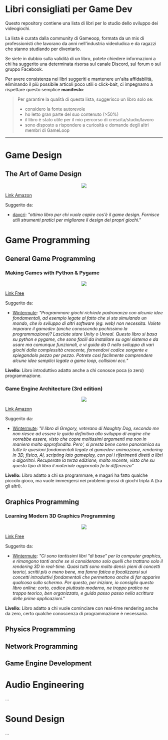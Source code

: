 # Libri consigliati per Game Dev

Questo repository contiene una lista di libri per lo studio dello sviluppo dei videogiochi.  

La lista è curata dalla community di Gameoop, formata da un mix di professionisti che lavorano da anni nell'industria videoludica e da
ragazzi che stanno studiando per diventarlo.

Se siete in dubbio sulla validità di un libro, potete chiedere informazioni a chi ha suggerito una determinata risorsa sul canale Discord, sul forum o sul gruppo Facebook.

Per avere consistenza nei libri suggeriti e mantenere un'alta 
affidabilità, eliminando il più possibile articoli poco utili o click-bait, ci impegnamo a rispettare questo semplice **manifesto**: 

> Per garantire la qualità di questa lista, suggerisco un libro solo se: 
>  - considero la fonte autorevole
>  - ho letto gran parte del suo contenuto (>50%)
>  - il libro è stato utile per il mio percorso di crescita/studio/lavoro
>  - sono disposto a rispondere a curiosità e domande degli altri membri di GameLoop  

---

# Game Design
## The Art of Game Design
<p align="center">
    <img src="https://images-na.ssl-images-amazon.com/images/I/51E-1xdR01L._SX403_BO1,204,203,200_.jpg">
</p>

[Link Amazon](https://www.amazon.it/Art-Game-Design-Lenses-Second/dp/1466598646/ref=sr_1_1?ie=UTF8&qid=1542877767&sr=8-1&keywords=the+art+of+game+design)

Suggerito da:
- [davcri](https://forum.gameloop.it/u/davcri): *"ottimo libro per chi vuole capire cos'è il game design. Fornisce utili strumenti pratici per migliorare il design dei propri giochi."*

# Game Programming
## General Game Programming

### Making Games with Python & Pygame
<p align="center">
    <img src="https://www.pygame.org/thumb/9d4d558e3cfc3e91b80a26a426107b1d.png">
</p>

[Link Free](https://inventwithpython.com/pygame/)

Suggerito da:
- [Wintermute](https://forum.gameloop.it/u/Wintermute): *"Programmare giochi richiede padronanza con alcunie idee fondamentali, ad esempio legate al fatto che si sta simulando un mondo, che lo sviluppo di altri software (eg. web) non necessita. Volete imparare il gamedev (anche conoscendo pochissimo la programmazione)? Lasciate stare Unity o Unreal. Questo libro si basa su python e pygame, che sono facili da installare su ogni sistema e da usare ma comunque funzionali, e vi guida da 0 nello sviluppo di vari giochi dalla complessità crescente, fornendovi codice sorgente e spiegandolo pezzo per pezzo. Potrete cosi facilmente comprendere alcune idee semplici legate a game loop, collisioni ecc."*

**Livello:** Libro introduttivo adatto anche a chi conosce poca (o zero) programmazione.

### Game Engine Architecture (3rd edition)
<p align="center">
    <img src="https://www.gameenginebook.com/img/cover_full.png">
</p>

[Link Amazon](https://www.amazon.co.uk/Engine-Architecture-Third-Jason-Gregory/dp/1138035459/ref=sr_1_1?ie=UTF8&qid=1543158343&sr=8-1&keywords=Game+Engine+Architecture)

Suggerito da:
- [Wintermute](https://forum.gameloop.it/u/Wintermute): *"Il libro di Gregory, veterano di Naughty Dog, secondo me non riesce ad essere le guida definitiva allo sviluppo di engine che vorrebbe essere, visto che copre moltissimi argomenti ma non in maniera molto approfondita. Pero', si presta bene come panoramica su tutte le quesioni fondamentali legate al gamedev: animazione, rendering in 3D, fisica, AI, scripting lato gameplay, con poi i riferimenti diretti a libri o algoritmi. Recuperate la terza edizione, molto recente, visto che su questo tipo di libro il materiale aggiornato fa la differenza"*

**Livello:** Libro adatto a chi sa programmare, e magari ha fatto qualche piccolo gioco, ma vuole immergersi nei problemi grossi di giochi tripla A (tra gli altri).

## Graphics Programming
### Learning Modern 3D Graphics Programming
<p align="center">
    <img src="https://vignette.wikia.nocookie.net/darkseries/images/9/96/No_book_cover_lg.jpg/revision/latest?cb=20170826200421">
</p>

[Link Free](https://paroj.github.io/gltut/)

Suggerito da:
- [Wintermute](https://forum.gameloop.it/u/Wintermute): *"Ci sono tantissimi libri "di base" per la computer graphics, e rimangono tanti anche se si considerano solo quelli che trattano solo il rendering 3D in real-time. Quasi tutti sono molto densi: pieni di concetti teorici, scritti più o meno bene, ma fanno fatica a focalizzarsi sui concetti introduttivi fondamentali che permettono anche di far apparire qualcosa sullo schermo. Per questo, per iniziare, io consiglio questo libro online: corto, codice piuttosto moderno, ne troppo pratico ne troppo teorico, ben organizzato, e guida passo passo nella scrittura delle prime applicazioni."*

**Livello:** Libro adatto a chi vuole cominciare con real-time rendering anche da zero, certo qualche conoscenza di programmazione è necessaria.

## Physics Programming

## Network Programming

## Game Engine Development

# Audio Engineering
...
# Sound Design
...
